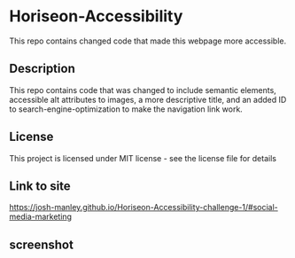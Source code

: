 # Horiseon-Accessibility
This repo contains changed code that made this webpage more accessible.
## Description
This repo contains code that was changed to include semantic elements,
accessible alt attributes to images, a more descriptive title,
and an added ID to search-engine-optimization to make the navigation link work.
## License 
This project is licensed under MIT license - see the license file for details
## Link to site
https://josh-manley.github.io/Horiseon-Accessibility-challenge-1/#social-media-marketing
## screenshot

